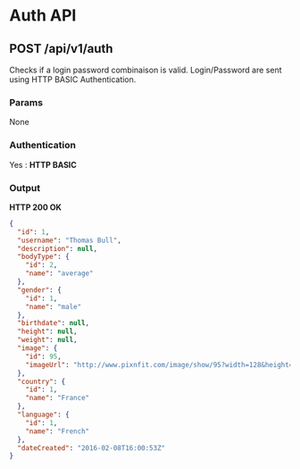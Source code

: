 # Auth API

<a name="login"></a>
## POST /api/v1/auth
Checks if a login password combinaison is valid.
Login/Password are sent using HTTP BASIC Authentication.
### Params
None
### Authentication
Yes : **HTTP BASIC**
### Output
**HTTP 200 OK**
```json
{
  "id": 1,
  "username": "Thomas Bull",
  "description": null,
  "bodyType": {
    "id": 2,
    "name": "average"
  },
  "gender": {
    "id": 1,
    "name": "male"
  },
  "birthdate": null,
  "height": null,
  "weight": null,
  "image": {
    "id": 95,
    "imageUrl": "http://www.pixnfit.com/image/show/95?width=128&height=128"
  },
  "country": {
    "id": 1,
    "name": "France"
  },
  "language": {
    "id": 1,
    "name": "French"
  },
  "dateCreated": "2016-02-08T16:00:53Z"
}
```
